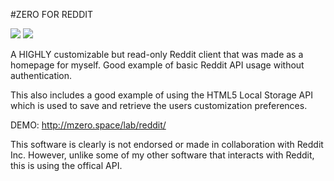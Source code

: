 #ZERO FOR REDDIT

<IMG SRC="https://i.imgur.com/GW0CFxS.png">
<IMG SRC="https://i.imgur.com/is2IcCP.png">

A HIGHLY customizable but read-only Reddit client that was made as a homepage for myself. Good example of basic Reddit API usage without authentication. 

This also includes a good example of using the HTML5 Local Storage API which is used to save and retrieve the users customization preferences.

DEMO:
http://mzero.space/lab/reddit/

This software is clearly is not endorsed or made in collaboration with Reddit Inc. However, unlike some of my other software that interacts with Reddit, this is using the offical API. 
